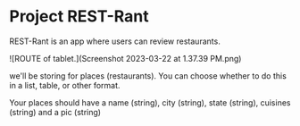 # Project REST-Rant

REST-Rant is an app where users can review restaurants.


![ROUTE of tablet.](Screenshot 2023-03-22 at 1.37.39 PM.png)


we'll be storing for places (restaurants). You can choose whether to do this in a list, table, or other format.

Your places should have a name (string), city (string), state (string), cuisines (string) and a pic (string)

